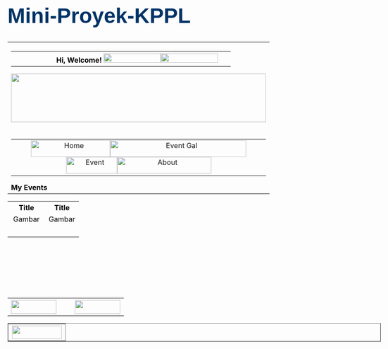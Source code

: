 # Mini-Proyek-KPPL
   <html xmlns="http://www.w3.org/1999/xhtml">
<head>
<meta http-equiv="Content-Type" content="text/html; charset=utf-8" />
<title>Untitled Document</title>
</head>
<!DOCTYPE html PUBLIC "-//W3C//DTD XHTML 1.0 Transitional//EN" "http://www.w3.org/TR/xhtml1/DTD/xhtml1-transitional.dtd">
<html xmlns="http://www.w3.org/1999/xhtml">
<head>
<meta http-equiv="Content-Type" content="text/html; charset=utf-8" />
<title>Untitled Document</title>
<script type="text/javascript">
function MM_swapImgRestore() { //v3.0
  var i,x,a=document.MM_sr; for(i=0;a&&i<a.length&&(x=a[i])&&x.oSrc;i++) x.src=x.oSrc;
}
function MM_preloadImages() { //v3.0
  var d=document; if(d.images){ if(!d.MM_p) d.MM_p=new Array();
    var i,j=d.MM_p.length,a=MM_preloadImages.arguments; for(i=0; i<a.length; i++)
    if (a[i].indexOf("#")!=0){ d.MM_p[j]=new Image; d.MM_p[j++].src=a[i];}}
}

function MM_findObj(n, d) { //v4.01
  var p,i,x;  if(!d) d=document; if((p=n.indexOf("?"))>0&&parent.frames.length) {
    d=parent.frames[n.substring(p+1)].document; n=n.substring(0,p);}
  if(!(x=d[n])&&d.all) x=d.all[n]; for (i=0;!x&&i<d.forms.length;i++) x=d.forms[i][n];
  for(i=0;!x&&d.layers&&i<d.layers.length;i++) x=MM_findObj(n,d.layers[i].document);
  if(!x && d.getElementById) x=d.getElementById(n); return x;
}

function MM_swapImage() { //v3.0
  var i,j=0,x,a=MM_swapImage.arguments; document.MM_sr=new Array; for(i=0;i<(a.length-2);i+=3)
   if ((x=MM_findObj(a[i]))!=null){document.MM_sr[j++]=x; if(!x.oSrc) x.oSrc=x.src; x.src=a[i+2];}
}
</script>
<style type="text/css">
h1,h2,h3,h4,h5,h6 {
	font-family: Verdana, Geneva, sans-serif;
}
h1 {
	color: #036;
}
body {
	margin-left: 12px;
	font-size: x-large;
}
</style>
</head>

<body text="#000000" onload="MM_preloadImages('Image/Login 1.png','Image/Sign up 1.png','Image/Home.png','Image/Event Gal 1.png','Image/About 1.png')">
<table width="100%" border="0">
  <tr>
    <th width="19" height="109" align="right" valign="middle"><table width="100%" border="0">
      <tr>
        <th width="19%" scope="col">&nbsp;</th>
        <th align="right" scope="col">Hi, Welcome! <a href="Login.php" onmouseout="MM_swapImgRestore()" onmouseover="MM_swapImage('Login','','Image/Login 1.png',1)"><img src="Image/Login.png" alt="" width="130" height="21" id="Login" /></a><a href="Sign Up.php" onmouseout="MM_swapImgRestore()" onmouseover="MM_swapImage('Sign Up','','Image/Sign up 1.png',1)"><img src="Image/Sign up.png" alt="" width="130" height="21" id="Sign Up" /></a></th>
        <th align="right" scope="col">&nbsp;</th>
      </tr>
    </table>
    <p><img src="Image/Logo.png" width="579" height="110" /></p></th>
  </tr>
  <tr>
    <td height="63" align="left" valign="middle"><table width="100%" border="0">
      <tr>
        <td height="65" align="center" valign="middle"><a href="Index.php" onmouseout="MM_swapImgRestore()" onmouseover="MM_swapImage('Home','','Image/Home.png',1)"><img src="Image/Home 1.png" alt="Home" width="180" height="38" id="Home" /></a><a href="Event Gallery.php" onmouseout="MM_swapImgRestore()" onmouseover="MM_swapImage('Event Gal','','Image/Event Gal 1.png',1)"><img src="Image/Event Gal.png" alt="Event Gal" width="309" height="38" id="Event Gal" /></a><a href="Event.php" onmouseout="MM_swapImgRestore()" onmouseover="MM_swapImage('Event','','Image/Event 1.png',0)"><img src="Image/Event.png" alt="Event" width="116" height="38" id="Event" /></a><a href="#" onmouseout="MM_swapImgRestore()" onmouseover="MM_swapImage('About','','Image/About 1.png',1)"><img src="Image/About.png" alt="About" width="214" height="38" id="About" /></a><a href="#" onmouseout="MM_swapImgRestore()" onmouseover="MM_swapImage('Event Gal','','Image/Event Gal 1.png',1)"><a href="#" onmouseout="MM_swapImgRestore()" onmouseover="MM_swapImage('Event','','Image/Event 1.png',1)"></a><a href="#" onmouseout="MM_swapImgRestore()" onmouseover="MM_swapImage('About','','Image/About 1.png',1)"></a></td>
      </tr>
    </table>      <strong>My Events</strong></td>
  </tr>
</table>
<table width="100%" height="204" border="0">
  <tr>
    <th width="53%" scope="col">Title</th>
    <th width="47%" align="center" scope="col">Title</th>
  </tr>
  <tr>
    <td align="center">Gambar</td>
    <td align="center">Gambar</td>
  </tr>
  <tr>
    <td>&nbsp;</td>
    <td>&nbsp;</td>
  </tr>
</table>
<table width="92%" border="0">
  <tr>
    <th width="45%" align="right" scope="col"><img src="Image/read more.png" width="103" height="31" /></th>
    <th width="55%" align="right" scope="col"><img src="Image/read more.png" alt="" width="103" height="31" /></th>
  </tr>
</table>
<table width="100%" border="1">
  <tr>
    <th align="right" scope="col"><a href="Create Event.php"><img src="Image/Create Event.png" width="113" height="30" /></a></th>
  </tr>
</table>
</body>
</html>
<body>
</body>
</html>
